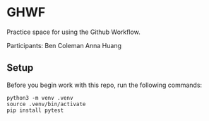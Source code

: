 
# GHWF

Practice space for using the Github Workflow.

Participants:
Ben Coleman
Anna Huang 

## Setup

Before you begin work with this repo, run the following commands:

```
python3 -m venv .venv
source .venv/bin/activate
pip install pytest
```
